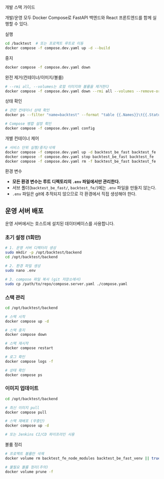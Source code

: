 개발 스택 가이드

개발/운영 모두 Docker Compose로 FastAPI 백엔드와 React 프론트엔드를 함께 실행할 수 있다.

실행
```bash
cd /backtest  # 또는 프로젝트 루트로 이동
docker compose -f compose.dev.yaml up -d --build
```

중지
```bash
docker compose -f compose.dev.yaml down
```

완전 제거(컨테이너/이미지/볼륨)
```bash
# --rmi all, --volumes는 로컬 이미지와 볼륨을 제거한다
docker compose -f compose.dev.yaml down --rmi all --volumes --remove-orphans
```

상태 확인
```bash
# 관련 컨테이너 상태 확인
docker ps --filter "name=backtest" --format "table {{.Names}}\t{{.Status}}"

# Compose 병합 설정 확인
docker compose -f compose.dev.yaml config
```

개별 컨테이너 제어
```bash
# 서비스 단위 실행/중지/삭제
docker compose -f compose.dev.yaml up -d backtest_be_fast backtest_fe
docker compose -f compose.dev.yaml stop backtest_be_fast backtest_fe
docker compose -f compose.dev.yaml rm -f backtest_be_fast backtest_fe
```

환경 변수
- **모든 환경 변수는 루트 디렉토리의 `.env` 파일에서만 관리한다.**
- 서브 폴더(`backtest_be_fast/`, `backtest_fe/`)에는 `.env` 파일을 만들지 않는다.
- `.env` 파일은 git에 추적되지 않으므로 각 환경에서 직접 생성해야 한다.

## 운영 서버 배포

운영 서버에서는 호스트에 설치된 데이터베이스를 사용합니다.

### 초기 설정 (1회만)

```bash
# 1. 운영 서버 디렉터리 생성
sudo mkdir -p /opt/backtest/backend
cd /opt/backtest/backend

# 2. 환경 파일 생성
sudo nano .env

# 3. compose 파일 복사 (git 저장소에서)
sudo cp /path/to/repo/compose.server.yaml ./compose.yaml
```

### 스택 관리

```bash
cd /opt/backtest/backend

# 스택 시작
docker compose up -d

# 스택 중지
docker compose down

# 스택 재시작
docker compose restart

# 로그 확인
docker compose logs -f

# 상태 확인
docker compose ps
```

### 이미지 업데이트

```bash
cd /opt/backtest/backend

# 최신 이미지 pull
docker compose pull

# 스택 재배포 (무중단)
docker compose up -d

# 또는 Jenkins CI/CD 파이프라인 사용
```

볼륨 정리
```bash
# 프로젝트 볼륨만 삭제
docker volume rm backtest_fe_node_modules backtest_be_fast_venv || true

# 불필요 볼륨 정리(주의)
docker volume prune -f
```
